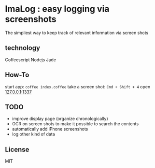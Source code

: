 # ImaLog : easy logging via screenshots

The simpliest way to keep track of relevant information via screen shots

## technology
Coffeescript
Nodejs
Jade

## How-To
start app: `coffee index.coffee`
take a screen shot: `Cmd + Shift + 4`
open [127.0.0.1:1337](127.0.0.1:1337)

## TODO
- improve display page (organize chronologically)
- OCR on screen shots to make it possible to search the contents
- automatically add iPhone screenshots
- log other kind of data

## License
MIT